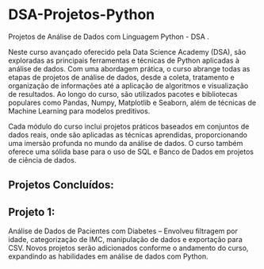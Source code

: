 # DSA-Projetos-Python
Projetos de Análise de Dados com Linguagem Python - DSA .

Neste curso avançado oferecido pela Data Science Academy (DSA), são exploradas as principais ferramentas e técnicas de Python aplicadas à análise de dados. Com uma abordagem prática, o curso abrange todas as etapas de projetos de análise de dados, desde a coleta, tratamento e organização de informações até a aplicação de algoritmos e visualização de resultados. Ao longo do curso, são utilizados pacotes e bibliotecas populares como Pandas, Numpy, Matplotlib e Seaborn, além de técnicas de Machine Learning para modelos preditivos.

Cada módulo do curso inclui projetos práticos baseados em conjuntos de dados reais, onde são aplicadas as técnicas aprendidas, proporcionando uma imersão profunda no mundo da análise de dados. O curso também oferece uma sólida base para o uso de SQL e Banco de Dados em projetos de ciência de dados.

## Projetos Concluídos:

## Projeto 1: 
Análise de Dados de Pacientes com Diabetes – Envolveu filtragem por idade, categorização de IMC, manipulação de dados e exportação para CSV.
Novos projetos serão adicionados conforme o andamento do curso, expandindo as habilidades em análise de dados com Python.
